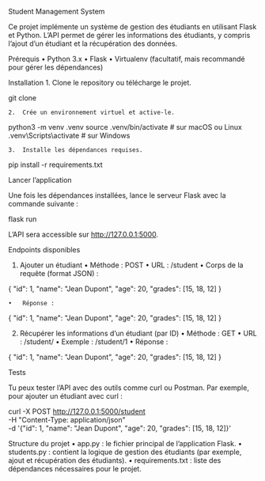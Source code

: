 

Student Management System

Ce projet implémente un système de gestion des étudiants en utilisant Flask et Python. L’API permet de gérer les informations des étudiants, y compris l’ajout d’un étudiant et la récupération des données.

Prérequis
	•	Python 3.x
	•	Flask
	•	Virtualenv (facultatif, mais recommandé pour gérer les dépendances)

Installation
	1.	Clone le repository ou télécharge le projet.

git clone <url-du-repository>

	2.	Crée un environnement virtuel et active-le.

python3 -m venv .venv
source .venv/bin/activate  # sur macOS ou Linux
.venv\Scripts\activate  # sur Windows

	3.	Installe les dépendances requises.

pip install -r requirements.txt

Lancer l’application

Une fois les dépendances installées, lance le serveur Flask avec la commande suivante :

flask run

L’API sera accessible sur http://127.0.0.1:5000.

Endpoints disponibles

1. Ajouter un étudiant
	•	Méthode : POST
	•	URL : /student
	•	Corps de la requête (format JSON) :

{
  "id": 1,
  "name": "Jean Dupont",
  "age": 20,
  "grades": [15, 18, 12]
}

	•	Réponse :

{
  "id": 1,
  "name": "Jean Dupont",
  "age": 20,
  "grades": [15, 18, 12]
}

2. Récupérer les informations d’un étudiant (par ID)
	•	Méthode : GET
	•	URL : /student/<id>
	•	Exemple : /student/1
	•	Réponse :

{
  "id": 1,
  "name": "Jean Dupont",
  "age": 20,
  "grades": [15, 18, 12]
}

Tests

Tu peux tester l’API avec des outils comme curl ou Postman. Par exemple, pour ajouter un étudiant avec curl :

curl -X POST http://127.0.0.1:5000/student \
     -H "Content-Type: application/json" \
     -d '{"id": 1, "name": "Jean Dupont", "age": 20, "grades": [15, 18, 12]}'

Structure du projet
	•	app.py : le fichier principal de l’application Flask.
	•	students.py : contient la logique de gestion des étudiants (par exemple, ajout et récupération des étudiants).
	•	requirements.txt : liste des dépendances nécessaires pour le projet.

